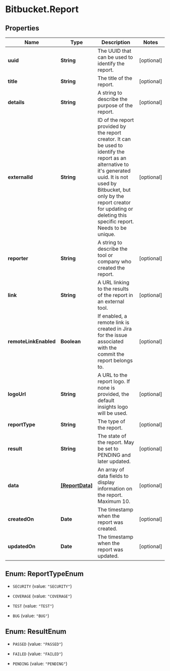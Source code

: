 # Bitbucket.Report

## Properties

Name | Type | Description | Notes
------------ | ------------- | ------------- | -------------
**uuid** | **String** | The UUID that can be used to identify the report. | [optional] 
**title** | **String** | The title of the report. | [optional] 
**details** | **String** | A string to describe the purpose of the report. | [optional] 
**externalId** | **String** | ID of the report provided by the report creator. It can be used to identify the report as an alternative to it&#39;s generated uuid. It is not used by Bitbucket, but only by the report creator for updating or deleting this specific report. Needs to be unique. | [optional] 
**reporter** | **String** | A string to describe the tool or company who created the report. | [optional] 
**link** | **String** | A URL linking to the results of the report in an external tool. | [optional] 
**remoteLinkEnabled** | **Boolean** | If enabled, a remote link is created in Jira for the issue associated with the commit the report belongs to. | [optional] 
**logoUrl** | **String** | A URL to the report logo. If none is provided, the default insights logo will be used. | [optional] 
**reportType** | **String** | The type of the report. | [optional] 
**result** | **String** | The state of the report. May be set to PENDING and later updated. | [optional] 
**data** | [**[ReportData]**](ReportData.md) | An array of data fields to display information on the report. Maximum 10. | [optional] 
**createdOn** | **Date** | The timestamp when the report was created. | [optional] 
**updatedOn** | **Date** | The timestamp when the report was updated. | [optional] 



## Enum: ReportTypeEnum


* `SECURITY` (value: `"SECURITY"`)

* `COVERAGE` (value: `"COVERAGE"`)

* `TEST` (value: `"TEST"`)

* `BUG` (value: `"BUG"`)





## Enum: ResultEnum


* `PASSED` (value: `"PASSED"`)

* `FAILED` (value: `"FAILED"`)

* `PENDING` (value: `"PENDING"`)




